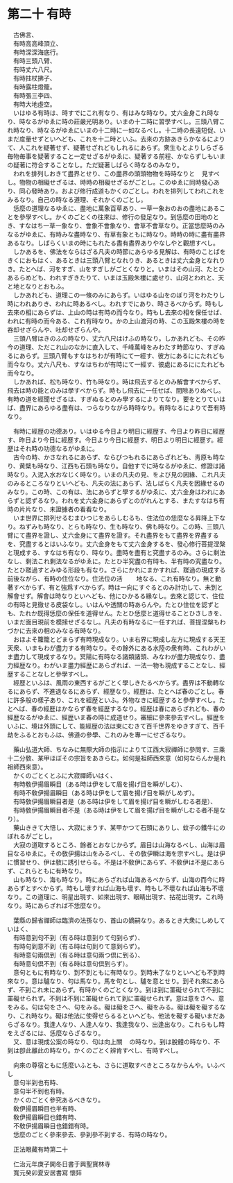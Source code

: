 # 第二十 有時
　古佛言、  
　有時高高峰頂立、  
　有時深深海底行。  
　有時三頭八臂、  
　有時丈六八尺。  
　有時拄杖拂子、  
　有時露柱燈籠。  
　有時張三李四、  
　有時大地虛空。  
　いはゆる有時は、時すでにこれ有なり、有はみな時なり。丈六金身これ時なり、時なるがゆゑに時の莊嚴光明あり。いまの十二時に習󠄁學すべし。三頭八臂これ時なり、時なるがゆゑにいまの十二時に一如なるべし。十二時の長遠短促、いまだ度量せずといへども、これを十二時といふ。去來の方跡あきらかなるによりて、人これを疑著せず、疑著せざれどもしれるにあらず。衆生もとよりしらざる毎物毎事を疑著すること一定せざるがゆゑに、疑著する前程、かならずしもいまの疑著に符合することなし。ただ疑著しばらく時なるのみなり。  
　われを排列しおきて盡界とせり、この盡界の頭頭物物を時時なりと<img width="16" height="16" src="_ceY1t1_.png" border="0">見すべし。物物の相礙せざるは、時時の相礙せざるがごとし。このゆゑに同時發心あり、同心發時あり。および修行成道もかくのごとし。われを排列してわれこれをみるなり。自己の時なる道理、それかくのごとし。  
　恁麼の道理なるゆゑに、盡地に萬象百草あり、一草一象おのおの盡地にあることを參學すべし。かくのごとくの往來は、修行の發足なり。到恁麼の田地のとき、すなはち一草一象なり、會象不會象なり、會草不會草なり。正當恁麼時のみなるがゆゑに、有時みな盡時なり、有草有象ともに時なり。時時の時に盡有盡界あるなり。しばらくいまの時にもれたる盡有盡界ありやなしやと觀想すべし。  
　しかあるを、佛法をならはざる凡夫の時節にあらゆる見解は、有時のことばをきくにおもはく、あるときは三頭八臂となれりき、あるときは丈六金身となれりき。たとへば、河をすぎ、山をすぎしがごとくなりと。いまはその山河、たとひあるらめども、われすぎきたりて、いまは玉殿朱樓に處せり、山河とわれと、天と地となりとおもふ。  
　しかあれども、道理この一條のみにあらず。いはゆる山をのぼり河をわたりし時にわれありき、われに時あるべし。われすでにあり、時さるべからず。時もし去來の相にあらずは、上山の時は有時の而今なり。時もし去來の相を保任せば、われに有時の而今ある、これ有時なり。かの上山渡河の時、この玉殿朱樓の時を呑却せざらんや、吐却せざらんや。  
　三頭八臂はきのふの時なり、丈六八尺はけふの時なり。しかあれども、その昨今の道理、ただこれ山のなかに直入して、千峰萬峰をみわたす時節なり、すぎぬるにあらず。三頭八臂もすなはちわが有時にて一經す、彼方にあるににたれども而今なり。丈六八尺も、すなはちわが有時にて一經す、彼處にあるににたれども而今なり。  
　しかあれば、松も時なり、竹も時なり。時は飛去するとのみ解會すべからず、飛去は時の能とのみは學すべからず。時もし飛去に一任せば、間隙ありぬべし。有時の道を經聞せざるは、すぎぬるとのみ學するによりてなり。要をとりていはば、盡界にあらゆる盡有は、つらなりながら時時なり。有時なるによりて吾有時なり。  
  
　有時に經歴の功德あり。いはゆる今日より明日に經歴す、今日より昨日に經歴す、昨日より今日に經歴す。今日より今日に經歴す、明日より明日に經歴す。經歴はそれ時の功德なるがゆゑに。  
　古今の時、かさなれるにあらず、ならびつもれるにあらざれども、靑原も時なり、黄檗も時なり、江西も石頭も時なり。自他すでに時なるがゆゑに、修證は諸時なり。入泥入水おなじく時なり。いまの凡夫の見、をよび見の因緣、これ凡夫のみるところなりといへども、凡夫の法にあらず、法しばらく凡夫を因緣せるのみなり。この時、この有は、法にあらずと學するがゆゑに、丈六金身はわれにあらずと認ずるなり。われを丈六金身にあらずとのがれんとする、またすなはち有時の片片なり、未證據者の看看なり。  
　いま世界に排列せるむまひつじをあらしむるも、住法位の恁麼なる昇降上下なり。ねずみも時なり、とらも時なり、生も時なり、佛も時なり。この時、三頭八臂にて盡界を證し、丈六金身にて盡界を證す。それ盡界をもて盡界を界盡するを、究盡するとはいふなり。丈六金身をもて丈六金身するを、發心修行菩提涅槃と現成する、すなはち有なり、時なり。盡時を盡有と究盡するのみ。さらに剩法なし、剩法これ剩法なるがゆゑに。たとひ半究盡の有時も、半有時の究盡なり。たとひ蹉過すとみゆる形段も有なり。さらにかれにまかすれば、蹉過の現成する前後ながら、有時の住位なり。住法位の活<img width="16" height="16" src="_crA37Y5.png" border="0"><img width="16" height="16" src="_crA37Y5.png" border="0">地なる、これ有時なり。無と動著すべからず、有と強爲すべからず。時は一向にすぐるとのみ計功して、未到と解會せず。解會は時なりといへども、他にひかるる緣なし。去來と認じて、住位の有時と見徹せる皮袋なし。いはんや透關の時あらんや。たとひ住位を認ずとも、たれか既得恁麼の保任を道得せん。たとひ恁麼と道得せることひさしきを、いまだ面目現前を模𢱢せざるなし。凡夫の有時なるに一任すれば、菩提涅槃もわづかに去來の相のみなる有時なり。  
　おほよそ籮籠とどまらず有時現成なり。いま右界に現成し左方に現成する天王天衆、いまもわが盡力する有時なり。その餘外にある水陸の衆有時、これわがいま盡力して現成するなり。冥陽に有時なる諸類諸頭、みなわが盡力現成なり、盡力經歴なり。わがいま盡力經歴にあらざれば、一法一物も現成することなし、經歴することなしと參學すべし。  
　經歴といふは、風雨の東西するがごとく學しきたるべからず。盡界は不動轉なるにあらず、不進退なるにあらず、經歴なり。經歴は、たとへば春のごとし。春に許多般の樣子あり、これを經歴といふ。外物なきに經歴すると參學すべし。たとへば、春の經歴はかならず春を經歴するなり。經歴は春にあらざれども、春の經歴なるがゆゑに、經歴いま春の時に成道せり。審細に參來參去すべし。經歴をいふに、境は外頭にして、能經歴の法は東にむきて百千世界をゆきすぎて、百千劫をふるとおもふは、佛道の參學、これのみを專一にせざるなり。  
  
　藥山弘道大師、ちなみに無際大師の指示によりて江西大寂禪師に參問す、三乘十二分敎、某甲ほぼその宗旨をあきらむ。如何是祖師西來意（如何ならんか是れ祖師西來意）。  
　かくのごとくとふに大寂禪師いはく、  
　有時敎伊揚眉瞬目（ある時は伊をして眉を揚げ目を瞬がしむ）、  
　有時不敎伊揚眉瞬目（ある時は伊をして眉を揚げ目を瞬がしめず）。  
　有時敎伊揚眉瞬目者是（ある時は伊をして眉を揚げ目を瞬がしむる者是）、  
　有時敎伊揚眉瞬目者不是（ある時は伊をして眉を揚げ目を瞬がしむる者不是なり）。  
　藥山ききて大悟し、大寂にまうす、某甲かつて石頭にありし、蚊子の鐵牛にのぼれるがごとし。  
　大寂の道取するところ、餘者とおなじからず。眉目は山海なるべし、山海は眉目なるゆゑに。その敎伊揚は山をみるべし、その敎伊瞬は海を宗すべし。是は伊に慣習󠄁せり、伊は敎に誘引せらる。不是は不敎伊にあらず、不敎伊は不是にあらず、これらともに有時なり。  
　山も時なり、海も時なり。時にあらざれば山海あるべからず、山海の而今に時あらずとすべからず。時もし壞すれば山海も壞す、時もし不壞なれば山海も不壞なり。この道理に、明星出現す、如來出現す、眼睛出現す、拈花出現す。これ時なり。時にあらざれば不恁麼なり。  
  
　葉縣の歸省禪師は臨濟の法孫なり、首山の嫡嗣なり。あるとき大衆にしめしていはく、  
　有時意到句不到（有る時は意到りて句到らず）、  
　有時句到意不到（有る時は句到りて意到らず）。  
　有時意句兩倶到（有る時は意句兩つ倶に到る）、  
　有時意句倶不到（有る時は意句倶到らず）。  
　意句ともに有時なり、到不到ともに有時なり。到時未了なりといへども不到時來なり。意は驢なり、句は馬なり。馬を句とし、驢を意とせり。到それ來にあらず、不到これ未にあらず。有時かくのごとくなり。到は到に罣礙せられて不到に罣礙せられず。不到は不到に罣礙せられて到に罣礙せられず。意は意をさへ、意をみる。句は句をさへ、句をみる。礙は礙をさへ、礙をみる。礙は礙を礙するなり、これ時なり。礙は他法に使得せらるるといへども、他法を礙する礙いまだあらざるなり。我逢人なり、人逢人なり、我逢我なり、出逢出なり。これらもし時をえざるには、恁麼ならざるなり。  
　又、意は現成公案の時なり、句は向上關<img width="16" height="16" src="_ctI_7dm.png" border="0">の時なり。到は脫體の時なり、不到は卽此離此の時なり。かくのごとく辨肯すべし、有時すべし。  
  
　向來の尊宿ともに恁麼いふとも、さらに道取すべきところなからんや。いふべし  
　意句半到也有時、  
　意句半不到也有時。  
　かくのごとく參究あるべきなり。  
　敎伊揚眉瞬目也半有時、  
　敎伊揚眉瞬目也錯有時、  
　不敎伊揚眉瞬目也錯錯有時。  
　恁麼のごとく參來參去、參到參不到する、有時の時なり。  
  
　正法眼藏有時第二十  
  
　仁治元年庚子開冬日書于興聖寶林寺  
　寬元癸卯夏安居書寫 懷弉
